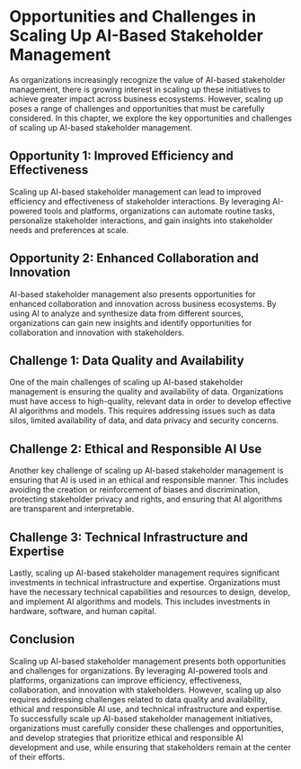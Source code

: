 Opportunities and Challenges in Scaling Up AI-Based Stakeholder Management
============================================================================================================

As organizations increasingly recognize the value of AI-based stakeholder management, there is growing interest in scaling up these initiatives to achieve greater impact across business ecosystems. However, scaling up poses a range of challenges and opportunities that must be carefully considered. In this chapter, we explore the key opportunities and challenges of scaling up AI-based stakeholder management.

Opportunity 1: Improved Efficiency and Effectiveness
----------------------------------------------------

Scaling up AI-based stakeholder management can lead to improved efficiency and effectiveness of stakeholder interactions. By leveraging AI-powered tools and platforms, organizations can automate routine tasks, personalize stakeholder interactions, and gain insights into stakeholder needs and preferences at scale.

Opportunity 2: Enhanced Collaboration and Innovation
----------------------------------------------------

AI-based stakeholder management also presents opportunities for enhanced collaboration and innovation across business ecosystems. By using AI to analyze and synthesize data from different sources, organizations can gain new insights and identify opportunities for collaboration and innovation with stakeholders.

Challenge 1: Data Quality and Availability
------------------------------------------

One of the main challenges of scaling up AI-based stakeholder management is ensuring the quality and availability of data. Organizations must have access to high-quality, relevant data in order to develop effective AI algorithms and models. This requires addressing issues such as data silos, limited availability of data, and data privacy and security concerns.

Challenge 2: Ethical and Responsible AI Use
-------------------------------------------

Another key challenge of scaling up AI-based stakeholder management is ensuring that AI is used in an ethical and responsible manner. This includes avoiding the creation or reinforcement of biases and discrimination, protecting stakeholder privacy and rights, and ensuring that AI algorithms are transparent and interpretable.

Challenge 3: Technical Infrastructure and Expertise
---------------------------------------------------

Lastly, scaling up AI-based stakeholder management requires significant investments in technical infrastructure and expertise. Organizations must have the necessary technical capabilities and resources to design, develop, and implement AI algorithms and models. This includes investments in hardware, software, and human capital.

Conclusion
----------

Scaling up AI-based stakeholder management presents both opportunities and challenges for organizations. By leveraging AI-powered tools and platforms, organizations can improve efficiency, effectiveness, collaboration, and innovation with stakeholders. However, scaling up also requires addressing challenges related to data quality and availability, ethical and responsible AI use, and technical infrastructure and expertise. To successfully scale up AI-based stakeholder management initiatives, organizations must carefully consider these challenges and opportunities, and develop strategies that prioritize ethical and responsible AI development and use, while ensuring that stakeholders remain at the center of their efforts.

